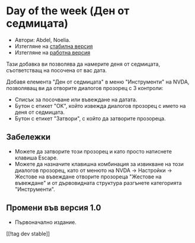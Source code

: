 # Day of the week (Ден от седмицата) #

*	 Автори: Abdel, Noelia.
*	 Изтегляне на [стабилна версия][1]
*	 Изтегляне на [работна версия][2]

Тази добавка ви позволява да намерите деня от седмицата, съответстващ на
посочена от вас дата.

Добавя елемента "Ден от седмицата" в меню "Инструменти" на NVDA, позволяващ
ви да отворите диалогов прозорец с 3 контроли:

*	 Списък за посочване или въвеждане на датата.
*	 Бутон с етикет "OK", който извежда диалогов прозорец с името на деня от
   седмицата.
*	 Бутон с етикет "Затвори", с който да затворите прозореца.

## Забележки ##
*	 Можете да затворите този прозорец и като просто натиснете клавиша Escape.
*	 Можете да назначите клавишна комбинация за извикване на този диалогов
   прозорец, като от менюто на NVDA -> Настройки -> Жестове на въвеждане
   отворите прозореца "Жестове на въвеждане" и от дървовидната структура
   разгънете категорията "Инструменти".

## Промени във версия 1.0 ##
*	 Първоначално издание.

[[!tag dev stable]]

[1]: http://addons.nvda-project.org/files/get.php?file=dw

[2]: http://addons.nvda-project.org/files/get.php?file=dw-dev
